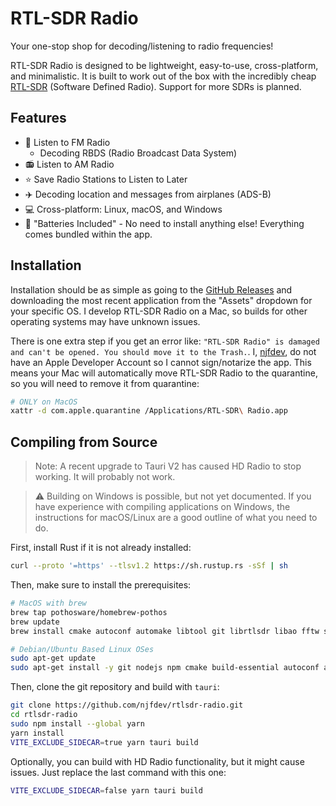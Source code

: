 # RTL-SDR Radio

Your one-stop shop for decoding/listening to radio frequencies!

RTL-SDR Radio is designed to be lightweight, easy-to-use, cross-platform, and minimalistic. It is built to work out of the box with the incredibly cheap [RTL-SDR](https://www.rtl-sdr.com/) (Software Defined Radio). Support for more SDRs is planned.

## Features

- 📡 Listen to FM Radio
  - Decoding RBDS (Radio Broadcast Data System)
- 📻 Listen to AM Radio
- ⭐️ Save Radio Stations to Listen to Later
- ✈️ Decoding location and messages from airplanes (ADS-B)
- 💻 Cross-platform: Linux, macOS, and Windows
- 🔋 "Batteries Included" - No need to install anything else! Everything comes bundled within the app.

## Installation

Installation should be as simple as going to the [GitHub Releases](https://github.com/njfdev/rtlsdr-radio/releases) and downloading the most recent application from the "Assets" dropdown for your specific OS. I develop RTL-SDR Radio on a Mac, so builds for other operating systems may have unknown issues.

There is one extra step if you get an error like: `"RTL-SDR Radio" is damaged and can't be opened. You should move it to the Trash.`. I, [njfdev](https://github.com/njfdev), do not have an Apple Developer Account so I cannot sign/notarize the app. This means your Mac will automatically move RTL-SDR Radio to the quarantine, so you will need to remove it from quarantine:

```zsh
# ONLY on MacOS
xattr -d com.apple.quarantine /Applications/RTL-SDR\ Radio.app
```

## Compiling from Source

> Note: A recent upgrade to Tauri V2 has caused HD Radio to stop working. It will probably not work.

> ⚠️ Building on Windows is possible, but not yet documented. If you have experience with compiling applications on Windows, the instructions for macOS/Linux are a good outline of what you need to do.

First, install Rust if it is not already installed:

```bash
curl --proto '=https' --tlsv1.2 https://sh.rustup.rs -sSf | sh
```

Then, make sure to install the prerequisites:

```bash
# MacOS with brew
brew tap pothosware/homebrew-pothos
brew update
brew install cmake autoconf automake libtool git librtlsdr libao fftw soapyrtlsdr libusb

# Debian/Ubuntu Based Linux OSes
sudo apt-get update
sudo apt-get install -y git nodejs npm cmake build-essential autoconf automake libtool libwebkit2gtk-4.1-dev libudev-dev librsvg2-dev patchelf  libao-dev libfftw3-dev curl wget file libxdo-dev libssl-dev libayatana-appindicator3-dev libasound2-dev libclang-dev
```

Then, clone the git repository and build with `tauri`:

```bash
git clone https://github.com/njfdev/rtlsdr-radio.git
cd rtlsdr-radio
sudo npm install --global yarn
yarn install
VITE_EXCLUDE_SIDECAR=true yarn tauri build
```

Optionally, you can build with HD Radio functionality, but it might cause issues. Just replace the last command with this one:

```bash
VITE_EXCLUDE_SIDECAR=false yarn tauri build
```
